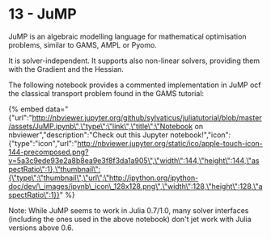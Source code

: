 # 13 - JuMP

JuMP is an algebraic modelling language for mathematical optimisation problems, similar to GAMS, AMPL or Pyomo.

It is solver-independent. It supports also non-linear solvers, providing them with the Gradient and the Hessian.

The following notebook provides a commented implementation in JuMP ocf the classical transport problem found in the GAMS tutorial:

{% embed data="{\"url\":\"http://nbviewer.jupyter.org/github/sylvaticus/juliatutorial/blob/master/assets/JuMP.ipynb\",\"type\":\"link\",\"title\":\"Notebook on nbviewer\",\"description\":\"Check out this Jupyter notebook!\",\"icon\":{\"type\":\"icon\",\"url\":\"http://nbviewer.jupyter.org/static/ico/apple-touch-icon-144-precomposed.png?v=5a3c9ede93e2a8b8ea9e3f8f3da1a905\",\"width\":144,\"height\":144,\"aspectRatio\":1},\"thumbnail\":{\"type\":\"thumbnail\",\"url\":\"http://ipython.org/ipython-doc/dev/\_images/ipynb\_icon\_128x128.png\",\"width\":128,\"height\":128,\"aspectRatio\":1}}" %}

Note: While JuMP seems to work in Julia 0.7/1.0, many solver interfaces \(including the ones used in the above notebook\) don't jet work with Julia versions above 0.6.

